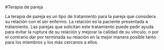 #Terapia de pareja

La terapia de pareja es un tipo de tratamiento para la pareja que considera su relación con el ser enfermo. La relación es la paciente presentada a tratamiento. Las parejas que solicitan este tratamiento puede pedir ayuda para evitar la ruptura de su relación y mejorar la calidad de su vínculo, o por el contrario dar por terminada su relación en la mejor manera posible tanto para los miembros y los más cercanos a ellos.